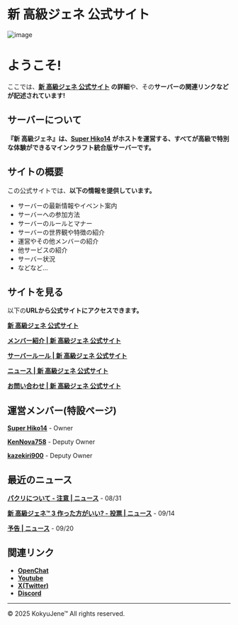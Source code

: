 # 新 高級ジェネ 公式サイト

![image](https://kokyujene.github.io/ogp.webp)

# ようこそ!

ここでは、**[新 高級ジェネ 公式サイト](https://kokyujene.github.io/) の詳細**や、その**サーバーの関連リンクなどが記述されています!**

## サーバーについて

**『新 高級ジェネ』**は、**[Super Hiko14](https://kokyujene.github.io/members/super-hiko14/) がホストを運営する、すべてが高級で特別な体験ができるマインクラフト統合版サーバーです。**

## サイトの概要

この公式サイトでは、**以下の情報を提供しています。**
- サーバーの最新情報やイベント案内
- サーバーへの参加方法
- サーバーのルールとマナー
- サーバーの世界観や特徴の紹介
- 運営やその他メンバーの紹介
- 他サービスの紹介
- サーバー状況
- などなど...

## サイトを見る

以下の**URLから公式サイトにアクセスできます。**

**[新 高級ジェネ 公式サイト](https://kokyujene.github.io/)**

**[メンバー紹介 | 新 高級ジェネ 公式サイト](https://kokyujene.github.io/members/)**

**[サーバールール | 新 高級ジェネ 公式サイト](https://kokyujene.github.io/rules/)**

**[ニュース | 新 高級ジェネ 公式サイト](https://kokyujene.github.io/news/)**

**[お問い合わせ | 新 高級ジェネ 公式サイト](https://kokyujene.github.io/contact/)**

## 運営メンバー(特設ページ)

**[Super Hiko14](https://kokyujene.github.io/members/super-hiko14/)** - Owner

**[KenNova758](https://kokyujene.github.io/members/kennova758/)** - Deputy Owner

**[kazekiri900](https://kokyujene.github.io/members/kazekiri900/)** - Deputy Owner

## 最近のニュース

**[パクリについて - 注意 | ニュース](https://kokyujene.github.io/news/002/)** - 08/31

**[新 高級ジェネ™ 3 作った方がいい? - 投票 | ニュース](https://kokyujene.github.io/news/003/)** - 09/14

**[予告 | ニュース](https://kokyujene.github.io/news/004/)** - 09/20

## 関連リンク

* **[OpenChat](https://line.me/ti/g2/NUmh2HQ_JhLH9x7VNaR1XAYqIePaEeziz5HClw)**
* **[Youtube](https://www.youtube.com/@Kokyujene)**
* **[X(Twitter)](https://x.com/Kokyujene)**
* **[Discord](https://discord.com/invite/ukFH4NtDG6)**

---
© 2025 KokyuJene™ All rights reserved.